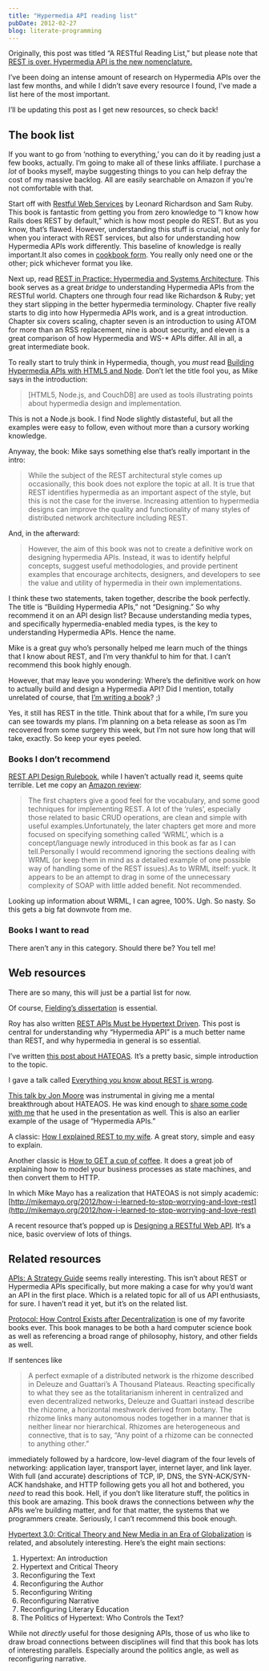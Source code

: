 ```yaml
---
title: "Hypermedia API reading list"
pubDate: 2012-02-27
blog: literate-programming
---
```



Originally, this post was titled “A RESTful Reading List,” but please note that [REST is over. Hypermedia API is the new nomenclature.](/posts/2012-02-23-rest-is-over)

I’ve been doing an intense amount of research on Hypermedia APIs over the last few months, and while I didn’t save every resource I found, I’ve made a list here of the most important.

I’ll be updating this post as I get new resources, so check back!

## The book list

If you want to go from ‘nothing to everything,’ you can do it by reading just a few books, actually. I’m going to make all of these links affiliate. I purchase a *lot* of books myself, maybe suggesting things to you can help defray the cost of my massive backlog. All are easily searchable on Amazon if you’re not comfortable with that.

Start off with [Restful Web Services](http://www.amazon.com/gp/product/0596529260/ref=as_li_ss_tl?ie=UTF8&tag=stesblo026-20&linkCode=as2&camp=1789&creative=390957&creativeASIN=0596529260) by Leonard Richardson and Sam Ruby. This book is fantastic from getting you from zero knowledge to “I know how Rails does REST by default,” which is how most people do REST. But as you know, that’s flawed. However, understanding this stuff is crucial, not only for when you interact with REST services, but also for understanding how Hypermedia APIs work differently. This baseline of knowledge is really important.It also comes in [cookbook form](http://www.amazon.com/gp/product/0596801688/ref=as_li_ss_tl?ie=UTF8&tag=stesblo026-20&linkCode=as2&camp=1789&creative=390957&creativeASIN=0596801688). You really only need one or the other; pick whichever format you like.

Next up, read [REST in Practice: Hypermedia and Systems Architecture](http://www.amazon.com/gp/product/0596805829/ref=as_li_ss_tl?ie=UTF8&tag=stesblo026-20&linkCode=as2&camp=1789&creative=390957&creativeASIN=0596805829). This book serves as a great *bridge* to understanding Hypermedia APIs from the RESTful world. Chapters one through four read like Richardson & Ruby; yet they start slipping in the better hypermedia terminology. Chapter five really starts to dig into how Hypermedia APIs work, and is a great introduction. Chapter six covers scaling, chapter seven is an introduction to using ATOM for more than an RSS replacement, nine is about security, and eleven is a great comparison of how Hypermedia and WS-* APIs differ. All in all, a great intermediate book.

To really start to truly think in Hypermedia, though, you *must* read [Building Hypermedia APIs with HTML5 and Node](http://www.amazon.com/gp/product/1449306578/ref=as_li_ss_tl?ie=UTF8&tag=stesblo026-20&linkCode=as2&camp=1789&creative=390957&creativeASIN=1449306578). Don’t let the title fool you, as Mike says in the introduction:

> [HTML5, Node.js, and CouchDB] are used as tools illustrating points about hypermedia design and implementation.
> 

This is not a Node.js book. I find Node slightly distasteful, but all the examples were easy to follow, even without more than a cursory working knowledge.

Anyway, the book: Mike says something else that’s really important in the intro:

> While the subject of the REST architectural style comes up occasionally, this book does not explore the topic at all. It is true that REST identifies hypermedia as an important aspect of the style, but this is not the case for the inverse. Increasing attention to hypermedia designs can improve the quality and functionality of many styles of distributed network architecture including REST.
> 

And, in the afterward:

> However, the aim of this book was not to create a definitive work on designing hypermedia APIs. Instead, it was to identify helpful concepts, suggest useful methodologies, and provide pertinent examples that encourage architects, designers, and developers to see the value and utility of hypermedia in their own implementations.
> 

I think these two statements, taken together, describe the book perfectly. The title is “Building Hypermedia APIs,” not “Designing.” So why recommend it on an API design list? Because understanding media types, and specifically hypermedia-enabled media types, is the key to understanding Hypermedia APIs. Hence the name.

Mike is a great guy who’s personally helped me learn much of the things that I know about REST, and I’m very thankful to him for that. I can’t recommend this book highly enough.

However, that may leave you wondering: Where’s the definitive work on how to actually build and design a Hypermedia API? Did I mention, totally unrelated of course, that [I’m writing a book](http://designinghypermediaapis.com/)? ;)

Yes, it still has REST in the title. Think about that for a while, I’m sure you can see towards my plans. I’m planning on a beta release as soon as I’m recovered from some surgery this week, but I’m not sure how long that will take, exactly. So keep your eyes peeled.

### Books I don’t recommend

[REST API Design Rulebook](http://www.amazon.com/gp/product/1449310508/ref=as_li_ss_tl?ie=UTF8&tag=stesblo026-20&linkCode=as2&camp=1789&creative=390957&creativeASIN=1449310508), while I haven’t actually read it, seems quite terrible. Let me copy an [Amazon review](http://www.amazon.com/review/R2F4STDF7XS7U3/ref=cm_cr_dp_perm?ie=UTF8&ASIN=1449310508&nodeID=283155&tag=&linkCode=):

> The first chapters give a good feel for the vocabulary, and some good techniques for implementing REST. A lot of the ‘rules’, especially those related to basic CRUD operations, are clean and simple with useful examples.Unfortunately, the later chapters get more and more focused on specifying something called ‘WRML’, which is a concept/language newly introduced in this book as far as I can tell.Personally I would recommend ignoring the sections dealing with WRML (or keep them in mind as a detailed example of one possible way of handling some of the REST issues).As to WRML itself: yuck. It appears to be an attempt to drag in some of the unnecessary complexity of SOAP with little added benefit. Not recommended.
> 

Looking up information about WRML, I can agree, 100%. Ugh. So nasty. So this gets a big fat downvote from me.

### Books I want to read

There aren’t any in this category. Should there be? You tell me!

## Web resources

There are so many, this will just be a partial list for now.

Of course, [Fielding’s dissertation](http://www.ics.uci.edu/~fielding/pubs/dissertation/top.htm) is essential.

Roy has also written [REST APIs Must be Hypertext Driven](http://roy.gbiv.com/untangled/2008/rest-apis-must-be-hypertext-driven). This post is central for understanding why “Hypermedia API” is a much better name than REST, and why hypermedia in general is so essential.

I’ve written [this post about HATEOAS](http://timelessrepo.com/haters-gonna-hateoas). It’s a pretty basic, simple introduction to the topic.

I gave a talk called [Everything you know about REST is wrong](http://vimeo.com/30764565).

[This talk by Jon Moore](http://vimeo.com/20781278) was instrumental in giving me a mental breakthrough about HATEAOS. He was kind enough to [share some code with me](https://gist.github.com/1445773) that he used in the presentation as well. This is also an earlier example of the usage of “Hypermedia APIs.”

A classic: [How I explained REST to my wife](http://tomayko.com/writings/rest-to-my-wife). A great story, simple and easy to explain.

Another classic is [How to GET a cup of coffee](http://www.infoq.com/articles/webber-rest-workflow). It does a great job of explaining how to model your business processes as state machines, and then convert them to HTTP.

In which Mike Mayo has a realization that HATEOAS is not simply academic: [http://mikemayo.org/2012/how-i-learned-to-stop-worrying-and-love-rest](http://mikemayo.org/2012/how-i-learned-to-stop-worrying-and-love-rest)

A recent resource that’s popped up is [Designing a RESTful Web API](http://publish.luisrei.com/rest.html). It’s a nice, basic overview of lots of things.

## Related resources

[APIs: A Strategy Guide](http://www.amazon.com/gp/product/1449308929/ref=as_li_ss_tl?ie=UTF8&tag=stesblo026-20&linkCode=as2&camp=1789&creative=390957&creativeASIN=1449308929) seems really interesting. This isn’t about REST or Hypermedia APIs specifically, but more making a case for why you’d want an API in the first place. Which is a related topic for all of us API enthusiasts, for sure. I haven’t read it yet, but it’s on the related list.

[Protocol: How Control Exists after Decentralization](http://www.amazon.com/gp/product/0262572338/ref=as_li_ss_tl?ie=UTF8&tag=stesblo026-20&linkCode=as2&camp=1789&creative=390957&creativeASIN=0262572338) is one of my favorite books ever. This book manages to be both a hard computer science book as well as referencing a broad range of philosophy, history, and other fields as well.

If sentences like

> A perfect exmaple of a distributed network is the rhizome described in Deleuze and Guattari’s A Thousand Plateaus. Reacting specifically to what they see as the totalitarianism inherent in centralized and even decentralized networks, Deleuze and Guattari instead describe the rhizome, a horizontal meshwork derived from botany. The rhizome links many autonomous nodes together in a manner that is neither linear nor hierarchical. Rhizomes are heterogeneous and connective, that is to say, “Any point of a rhizome can be connected to anything other.”
> 

immediately followed by a hardcore, low-level diagram of the four levels of networking: application layer, transport layer, internet layer, and link layer. With full (and accurate) descriptions of TCP, IP, DNS, the SYN-ACK/SYN-ACK handshake, and HTTP following gets you all hot and bothered, you *need* to read this book. Hell, if you don’t like literature stuff, the politics in this book are amazing. This book draws the connections between *why* the APIs we’re building matter, and for that matter, the systems that we programmers create. Seriously, I can’t recommend this book enough.

[Hypertext 3.0: Critical Theory and New Media in an Era of Globalization](http://www.amazon.com/gp/product/0801882575/ref=as_li_ss_tl?ie=UTF8&tag=stesblo026-20&linkCode=as2&camp=1789&creative=390957&creativeASIN=0801882575) is related, and absolutely interesting. Here’s the eight main sections:

1. Hypertext: An introduction
2. Hypertext and Critical Theory
3. Reconfiguring the Text
4. Reconfiguring the Author
5. Reconfiguring Writing
6. Reconfiguring Narrative
7. Reconfiguring Literary Education
8. The Politics of Hypertext: Who Controls the Text?

While not *directly* useful for those designing APIs, those of us who like to draw broad connections between disciplines will find that this book has lots of interesting parallels. Especially around the politics angle, as well as reconfiguring narrative.
